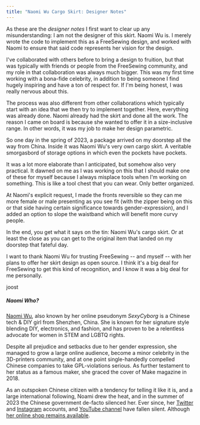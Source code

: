 ```yaml
---
title: "Naomi Wu Cargo Skirt: Designer Notes"
---
```


As these are the *designer notes* I first want to clear up any 
misunderstanding: I am not the designer of this skirt. Naomi Wu is.
I merely wrote the code to implement this as a FreeSewing design, and worked 
with Naomi to ensure that said code represents her vision for the design.

I've collaborated with others before to bring a design to fruition, but that
was typically with friends or people from the FreeSewing community, and my role
in that collaboration was always much bigger.  This was my first time
working with a bona-fide celebrity, in addition to being someone I find hugely
inspiring and have a ton of respect for. If I'm being honest, I was really 
nervous about this.

The process was also different from other collaborations which typically start
with an idea that we then try to implement together.  Here, everything was
already done. Naomi already had the skirt and done all the work. The reason I
came  on board is because she wanted to offer it in a size-inclusive range. In
other words, it was my job to make her design parametric.

So one day in the spring of 2023, a package arrived on my doorstep all the way
from China. Inside it was Naomi Wu's very own cargo skirt. A veritable
smorgasbord of storage options in which even the pockets have pockets. 

It was a lot more elaborate than I anticipated, but somehow also very practical. 
It dawned on me as I was working on this that I should make one of these for
myself because I always misplace tools when I'm working on something. This is
like a tool chest that you can wear. Only better organized.

At Naomi's explicit request, I made the fronts reversible so they can me more
female or male presenting as you see fit (with the zipper being on this or that
side having certain significance towards gender-expression), and I added an
option to slope the waistband which will benefit more curvy people.

In the end, you get what it says on the tin: Naomi Wu's cargo skirt. Or at
least the close as you can get to the original item that landed on my doorstep
that fateful day.

I want to thank Naomi Wu for trusting FreeSewing -- and myself -- with her plans
to offer her skirt design as open source. I think it's a big deal for FreeSewing
to get this kind of recognition, and I know it was a big deal for me personally.

joost

<Note>

##### Naomi Who?

[Naomi Wu](https://en.wikipedia.org/wiki/Naomi_Wu), also known by her online pseudonym *SexyCyborg* is a Chinese tech & DIY girl from Shenzhen, China.
She is known for her signature style blending DIY, electronics, and fashion, and has proven to be a
relentless advocate for women in STEM and LGBTQ rights.

Despite all prejudice and setbacks due to her gender expression, she managed to grow a large online audience, become a minor celebrity in the 3D-printers community, and at one point single-handedly compelled Chinese companies to take GPL-violations serious. As further testament to her status as a famous maker, she graced the cover of Make magazine in 2018.

As an outspoken Chinese citizen  with a tendency for telling it like it is, and a large international following, Noami drew the heat, and in the summer of 2023 the Chinese government de-facto silenced her. Ever since, her [Twitter](https://twitter.com/realsexycyborg) and [Instagram](https://www.instagram.com/reallysexycyborg/) accounts, and [YouTube channel](
www.youtube.com/c/SexyCyborg) have fallen silent. Although [her online shop remains available](https://cybernightmarket.com/).

</Note>


